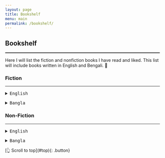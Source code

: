 ```yaml
---
layout: page
title: Bookshelf
menu: main
permalink: /bookshelf/
---
```

<a name="top"></a>
## Bookshelf
<hr style="border:.25px solid grey">
Here I will list the fiction and nonfiction books I have read and liked. This list will include books written in English and Bengali. 📖
<p></p>

### Fiction
---

<details>
  <summary><kbd>English</kbd></summary>
- 1) Test 1
</br>
- 2) Test 2
</br>
- 3) Test 3
</details>

<p> </p>

<details>
  <summary><kbd>Bangla</kbd></summary>
- 1) Test 1
</br>
- 2) Test 2
</br>
- 3) Test 3
</details>

### Non-Fiction
---
<details>
  <summary><kbd>English</kbd></summary>
- 1) Test 1
</br>
- 2) Test 2
</br>
- 3) Test 3
</details>

<p> </p>

<details>
  <summary><kbd>Bangla</kbd></summary>
- 1) Test 1
</br>
- 2) Test 2
</br>
- 3) Test 3
</details>

<p> </p>
[👆 Scroll to top](#top){: .button}

<!--
*Section name* 

1) **[Ttile](url){:target="_blank"}**, *journal name*, year, volume(issue), page-to. \
*Summary:* [Ttile](url){:target="_blank"}{:target="_blank"}. \
[bibtex citation](../assets/bib/bibfilename.bib){: .button}{:download}
<details>
  <summary>Abstract</summary>

Insert abstract
</details>
-->
